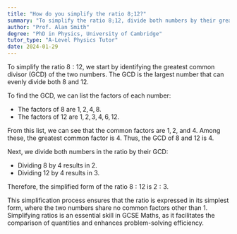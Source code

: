 ```yaml
---
title: "How do you simplify the ratio 8;12?"
summary: "To simplify the ratio 8;12, divide both numbers by their greatest common divisor, 4, yielding the simplified ratio of 2;3."
author: "Prof. Alan Smith"
degree: "PhD in Physics, University of Cambridge"
tutor_type: "A-Level Physics Tutor"
date: 2024-01-29
---
```


To simplify the ratio $8:12$, we start by identifying the greatest common divisor (GCD) of the two numbers. The GCD is the largest number that can evenly divide both $8$ and $12$.

To find the GCD, we can list the factors of each number:

- The factors of $8$ are $1, 2, 4, 8$.
- The factors of $12$ are $1, 2, 3, 4, 6, 12$.

From this list, we can see that the common factors are $1, 2,$ and $4$. Among these, the greatest common factor is $4$. Thus, the GCD of $8$ and $12$ is $4$.

Next, we divide both numbers in the ratio by their GCD:

- Dividing $8$ by $4$ results in $2$.
- Dividing $12$ by $4$ results in $3$.

Therefore, the simplified form of the ratio $8:12$ is $2:3$.

This simplification process ensures that the ratio is expressed in its simplest form, where the two numbers share no common factors other than $1$. Simplifying ratios is an essential skill in GCSE Maths, as it facilitates the comparison of quantities and enhances problem-solving efficiency.
    